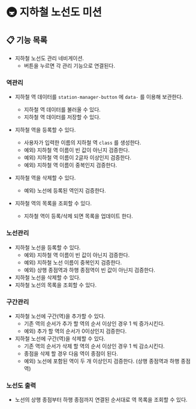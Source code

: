 # 🚇 지하철 노선도 미션

## 📋  기능 목록

- 지하철 노선도 관리 네비게이션. 
  - 버튼을 누르면 각 관리 기능으로 연결된다. 

### 역관리

- 지하철 역 데이터를 `station-manager-button` 에 `data-` 를 이용해 보관한다. 
  - 지하철 역 데이터를 불러올 수 있다. 
  - 지하철 역 데이터를 저장할 수 있다. 

- 지하철 역을 등록할 수 있다.
  - 사용자가 입력한 이름의 지하철 역 `class` 를 생성한다.
  - 예외) 지하철 역 이름이 빈 값이 아닌지 검증한다. 
  - 예외) 지하철 역 이름이 2글자 이상인지 검증한다. 
  - 예외) 지하철 역 이름이 중복인지 검증한다. 
- 지하철 역을 삭제할 수 있다. 
  - 예외) 노선에 등록된 역인지 검증한다. 
- 지하철 역의 목록을 조회할 수 있다. 
  - 지하철 역이 등록/삭제 되면 목록을 업데이트 한다. 

### 노선관리

- 지하철 노선을 등록할 수 있다.
  - 예외) 지하철 역 이름이 빈 값이 아닌지 검증한다.
  - 예외) 지하철 노선 이름이 중복인지 검증한다.
  - 예외) 상행 종점역과 하행 종점역이 빈 값이 아닌지 검증한다.
- 지하철 노선을 삭제할 수 있다.
- 지하철 노선의 목록을 조회할 수 있다.

### 구간관리

- 지하철 노선에 구간(역)을 추가할 수 있다.
  - 기존 역의 순서가 추가 할 역의 순서 이상인 경우 1 씩 증가시킨다.
  - 예외) 추가 할 역의 순서가 0이상인지 검증한다.
- 지하철 노선에 구간(역)을 삭제할 수 있다.
  - 기존 역의 순서가 삭제 할 역의 순서 이상인 경우 1 씩 감소시킨다.
  - 종점을 삭제 할 경우 다음 역이 종점이 된다.
  - 예외) 노선에 포함된 역이 두 개 이상인지 검증한다. (상행 종점역과 하행 종점역)

### 노선도 출력

- 노선의 상행 종점부터 하행 종점까지 연결된 순서대로 역 목록을 조회할 수 있다.